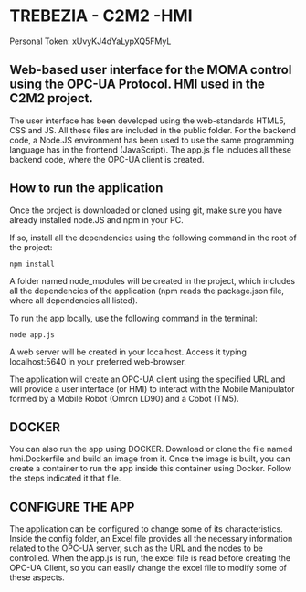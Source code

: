 # TREBEZIA - C2M2 -HMI

Personal Token: xUvyKJ4dYaLypXQ5FMyL

## Web-based user interface for the MOMA control using the OPC-UA Protocol. HMI used in the C2M2 project.

The user interface has been developed using the web-standards HTML5, CSS and JS. All these files are 
included in the public folder. For the backend code, a Node.JS environment has been used to use the
same programming language has in the frontend (JavaScript). The app.js file includes all these backend
code, where the OPC-UA client is created.

## How to run the application

Once the project is downloaded or cloned using git, make sure you have already installed node.JS and npm in your PC.

If so, install all the dependencies using the following command in the root of the project:
```
npm install
```
A folder named node_modules will be created in the project, which includes all the dependencies of the application 
(npm reads the package.json file, where all dependencies all listed).

To run the app locally, use the following command in the terminal:
```
node app.js
```
A web server will be created in your localhost. Access it typing localhost:5640 in your preferred web-browser.

The application will create an OPC-UA client using the specified URL and will provide a user interface (or HMI) 
to interact with the Mobile Manipulator formed by a Mobile Robot (Omron LD90) and a Cobot (TM5).

## DOCKER

You can also run the app using DOCKER. Download or clone the file named hmi.Dockerfile and build an image from it. 
Once the image is built, you can create a container to run the app inside this container using Docker. Follow the 
steps indicated it that file.

## CONFIGURE THE APP

The application can be configured to change some of its characteristics. Inside the config folder, an Excel file
provides all the necessary information related to the OPC-UA server, such as the URL and the nodes to be controlled.
When the app.js is run, the excel file is read before creating the OPC-UA Client, so you can easily change the 
excel file to modify some of these aspects.
